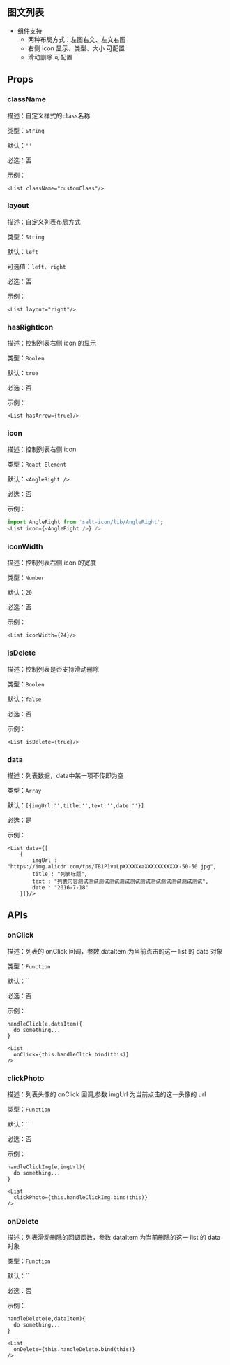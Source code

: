 

## 图文列表 

- 组件支持
  - 两种布局方式：左图右文、左文右图
  - 右侧 icon 显示、类型、大小 可配置
  - 滑动删除 可配置


## Props

### className

描述：自定义样式的`class`名称

类型：`String`

默认：`''`

必选：否

示例：

```
<List className="customClass"/>
```

### layout

描述：自定义列表布局方式

类型：`String`

默认：`left`

可选值：`left`、`right`

必选：否

示例：

```
<List layout="right"/>
```

### hasRightIcon

描述：控制列表右侧 icon 的显示

类型：`Boolen`

默认：`true`

必选：否

示例：

```
<List hasArrow={true}/>
```

### icon

描述：控制列表右侧 icon

类型：`React Element`

默认：`<AngleRight />`

必选：否

示例：

```js
import AngleRight from 'salt-icon/lib/AngleRight';
<List icon={<AngleRight />} />
```
### iconWidth

描述：控制列表右侧 icon 的宽度

类型：`Number`

默认：`20`

必选：否

示例：

```
<List iconWidth={24}/>
```

### isDelete

描述：控制列表是否支持滑动删除

类型：`Boolen`

默认：`false`

必选：否

示例：

```
<List isDelete={true}/>
```
### data

描述：列表数据，data中某一项不传即为空

类型：`Array`

默认：`[{imgUrl:'',title:'',text:'',date:''}]`

必选：是

示例：

```
<List data={[
    {
        imgUrl : "https://img.alicdn.com/tps/TB1P1vaLpXXXXXxaXXXXXXXXXXX-50-50.jpg",
        title : "列表标题",
        text : "列表内容测试测试测试测试测试测试测试测试测试测试测试测试",
        date : "2016-7-18"
    }]}/>
```

## APIs

### onClick

描述：列表的 onClick 回调，参数 dataItem 为当前点击的这一 list 的 data 对象

类型：`Function`

默认：``

必选：否

示例：

```
handleClick(e,dataItem){
  do something...
}

<List
  onClick={this.handleClick.bind(this)}
/>
```

### clickPhoto

描述：列表头像的 onClick 回调,参数 imgUrl 为当前点击的这一头像的 url

类型：`Function`

默认：``

必选：否

示例：

```
handleClickImg(e,imgUrl){
  do something...
}

<List
  clickPhoto={this.handleClickImg.bind(this)}
/>
```

### onDelete

描述：列表滑动删除的回调函数，参数 dataItem 为当前删除的这一 list 的 data 对象

类型：`Function`

默认：``

必选：否

示例：

```
handleDelete(e,dataItem){
  do something...
}

<List
  onDelete={this.handleDelete.bind(this)}
/>
```


